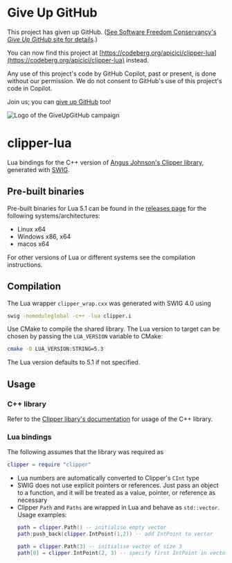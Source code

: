 # Give Up GitHub

This project has given up GitHub.  ([See Software Freedom Conservancy's *Give Up  GitHub* site for details](https://GiveUpGitHub.org).)

You can now find this project at [https://codeberg.org/apicici/clipper-lua](https://codeberg.org/apicici/clipper-lua) instead.

Any use of this project's code by GitHub Copilot, past or present, is done without our permission.  We do not consent to GitHub's use of this project's code in Copilot.

Join us; you can [give up GitHub](https://GiveUpGitHub.org) too!

![Logo of the GiveUpGitHub campaign](https://sfconservancy.org/img/GiveUpGitHub.png)

# clipper-lua
Lua bindings for the C++ version of [Angus Johnson's Clipper library](https://sourceforge.net/projects/polyclipping/), generated with [SWIG](http://www.swig.org/).

## Pre-built binaries
Pre-built binaries for Lua 5.1 can be found in the [releases page](https://github.com/apicici/clipper-lua/releases) for the following systems/architectures:
* Linux x64
* Windows x86, x64
* macos x64

For other versions of Lua or different systems see the compilation instructions.

## Compilation
The Lua wrapper ```clipper_wrap.cxx``` was generated with SWIG 4.0 using
```bash
swig -nomoduleglobal -c++ -lua clipper.i
```
Use CMake to compile the shared library. The Lua version to target can be chosen by passing the ```LUA_VERSION``` variable to CMake:
```bash
cmake -D LUA_VERSION:STRING=5.3
```
The Lua version defaults to 5.1 if not specified.

## Usage
### C++ library
Refer to the [Clipper libary's documentation](http://www.angusj.com/delphi/clipper/documentation/Docs/_Body.htm) for usage of the C++ library.

### Lua bindings
The following assumes that the library was required as
```lua
clipper = require "clipper"
```
* Lua numbers are automatically converted to Clipper's ```CInt``` type
* SWIG does not use explicit pointers or references. Just pass an object to a function, and it will be treated as a value, pointer, or reference as necessary
* Clipper ```Path``` and ```Paths``` are wrapped in Lua and behave as ```std::vector```. Usage examples:
  ```lua
  path = clipper.Path() -- initialise empty vector
  path:push_back(clipper.IntPoint(1,2)) -- add IntPoint to vector
  
  path = clipper.Path(3) -- initialise vector of size 3
  path[0] = clipper.IntPoint(2, 3) -- specify first IntPoint in vector
  ```

